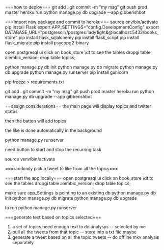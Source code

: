 ===how to deploy===
git add .
git commit -m "my msg"
git push prod master
heroku run python manage.py db upgrade --app gibberishbot

===import new package and commit to heroku===
source env/bin/activate
pip install Flask
export APP_SETTINGS="config.DevelopmentConfig"
export DATABASE_URL="postgresql://postgres:1ady1ight&@localhost:5433/books_store"
pip install flask_sqlalchemy
pip install flask_script
 pip install flask_migrate
pip install psycopg2-binary

open postgresql ui
click on book_store
\dt to see the tables
dropgi table alembic_version;
drop table topics;


python manage.py db init
python manage.py db migrate
python manage.py db upgrade
python manage.py runserver
pip install gunicorn

pip freeze > requirements.txt


git add .
git commit -m "my msg"
git push prod master
heroku run python manage.py db upgrade --app gibberishbot


==design considerations==
the main page will display topics and twitter status

then the button will add topics

the like is done automatically in the background

python manage.py runserver




need button to start and stop the recurring task

source venv/bin/activate


===randomly pick a tweet to like from all the topics===



===start the app locally===
open postgresql ui
click on book_store
\dt to see the tables
dropgi table alembic_version;
drop table topics;

make sure app_Settings is pointing to an existing db
python manage.py db init
python manage.py db migrate
python manage.py db upgrade


to run
python manage.py runserver


===generate text based on topics selected===
1. a set of topics need enough text to do analysys -- selected by me
2. pull all the tweets from that topic -- store into a txt file maybe
3. generate a tweet based on all the topic tweets -- do offline mkv analysis separately

